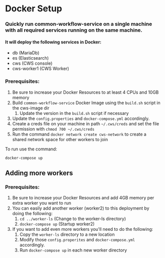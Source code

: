 # Docker Setup

### Quickly run common-workflow-service on a single machine with all required services running on the same machine.  

#### It will deploy the following services in Docker:
- db (MariaDb)
- es (Elasticsearch)
- cws (CWS console)
- cws-worker1 (CWS Worker)

### Prerequisites:

1. Be sure to increase your Docker Resources to at least 4 CPUs and 10GB memory
2. Build `common-workflow-service` Docker Image using the `build.sh` script in the cws-image dir
   1. Update the version in the `build.sh` script if necessary
3. Update the `config.properties` and `docker-compose.yml` accordingly.
4. Create a creds file on your machine in path `~/.cws/creds` and set the file permission with `chmod 700 ~/.cws/creds`
5. Run the command `docker network create cws-network` to create a shared network space for other workers to join

To run use the command:
    
    docker-compose up

## Adding more workers

### Prerequisites:

1. Be sure to increase your Docker Resources and add 4GB memory per extra worker you want to run
2. You can easily add another worker (worker2) to this deployment by doing the following:
   1. `cd ../worker-ls`  (Change to the worker-ls directory)
   2. `docker-compose up`  (Startup worker2)
3. If you want to add even more workers you'll need to do the following:
   1. Copy the `worker-ls` directory to a new location
   2. Modify those `config.properites` and `docker-compose.yml` accordingly.
   3. Run `docker-compose up` in each new worker directory
